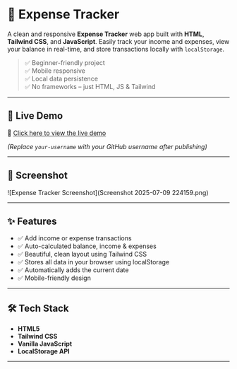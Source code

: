 # 💸 Expense Tracker

A clean and responsive **Expense Tracker** web app built with **HTML**, **Tailwind CSS**, and **JavaScript**. Easily track your income and expenses, view your balance in real-time, and store transactions locally with `localStorage`.

> ✅ Beginner-friendly project  
> ✅ Mobile responsive  
> ✅ Local data persistence  
> ✅ No frameworks – just HTML, JS & Tailwind

---

## 🚀 Live Demo

🔗 [Click here to view the live demo](https://your-username.github.io/expense-tracker)

*(Replace `your-username` with your GitHub username after publishing)*

---

## 📸 Screenshot

![Expense Tracker Screenshot](Screenshot 2025-07-09 224159.png)
<!-- You can replace the image link with your own GitHub-uploaded screenshot -->

---

## ✨ Features

- ✅ Add income or expense transactions
- ✅ Auto-calculated balance, income & expenses
- ✅ Beautiful, clean layout using Tailwind CSS
- ✅ Stores all data in your browser using localStorage
- ✅ Automatically adds the current date
- ✅ Mobile-friendly design

---

## 🛠 Tech Stack

- **HTML5**
- **Tailwind CSS**
- **Vanilla JavaScript**
- **LocalStorage API**

---
